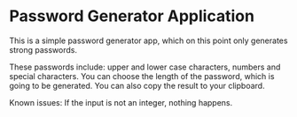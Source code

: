 # Password Generator Application
This is a simple password generator app, which on this point only generates strong passwords. 

These passwords include: upper and lower case characters, numbers and special characters. 
You can choose the length of the password, which is going to be generated. 
You can also copy the result to your clipboard.

Known issues:
  If the input is not an integer, nothing happens.
